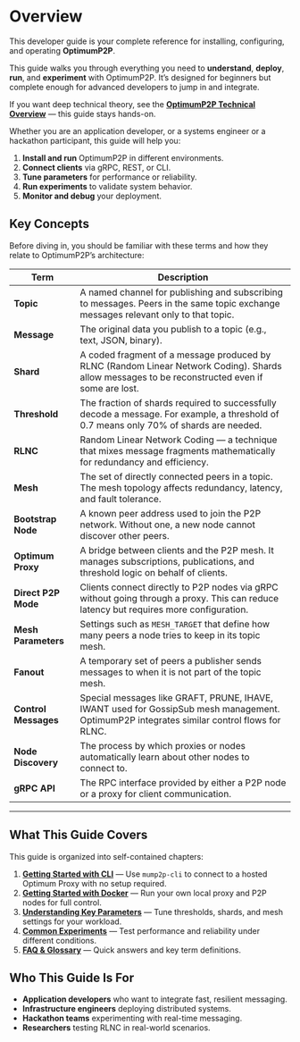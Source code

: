 # Overview

This developer guide is your complete reference for installing, configuring, and operating **OptimumP2P**.

This guide walks you through everything you need to **understand**, **deploy**, **run**, and **experiment** with OptimumP2P.
It’s designed for beginners but complete enough for advanced developers to jump in and integrate.

If you want deep technical theory, see the **[OptimumP2P Technical Overview](../learn/overview/p2p.md)** — this guide stays hands-on.

Whether you are an application developer, or a systems engineer or a hackathon participant, this guide will help you:

1. **Install and run** OptimumP2P in different environments.
2. **Connect clients** via gRPC, REST, or CLI.
3. **Tune parameters** for performance or reliability.
4. **Run experiments** to validate system behavior.
5. **Monitor and debug** your deployment.

## Key Concepts

Before diving in, you should be familiar with these terms and how they relate to OptimumP2P’s architecture:

| Term         | Description |
|--------------|-------------|
| **Topic**    | A named channel for publishing and subscribing to messages. Peers in the same topic exchange messages relevant only to that topic. |
| **Message**  | The original data you publish to a topic (e.g., text, JSON, binary). |
| **Shard**    | A coded fragment of a message produced by RLNC (Random Linear Network Coding). Shards allow messages to be reconstructed even if some are lost. |
| **Threshold**| The fraction of shards required to successfully decode a message. For example, a threshold of 0.7 means only 70% of shards are needed. |
| **RLNC**     | Random Linear Network Coding — a technique that mixes message fragments mathematically for redundancy and efficiency. |
| **Mesh**     | The set of directly connected peers in a topic. The mesh topology affects redundancy, latency, and fault tolerance. |
| **Bootstrap Node** | A known peer address used to join the P2P network. Without one, a new node cannot discover other peers. |
| **Optimum Proxy** | A bridge between clients and the P2P mesh. It manages subscriptions, publications, and threshold logic on behalf of clients. |
| **Direct P2P Mode** | Clients connect directly to P2P nodes via gRPC without going through a proxy. This can reduce latency but requires more configuration. |
| **Mesh Parameters** | Settings such as `MESH_TARGET` that define how many peers a node tries to keep in its topic mesh. |
| **Fanout**   | A temporary set of peers a publisher sends messages to when it is not part of the topic mesh. |
| **Control Messages** | Special messages like GRAFT, PRUNE, IHAVE, IWANT used for GossipSub mesh management. OptimumP2P integrates similar control flows for RLNC. |
| **Node Discovery** | The process by which proxies or nodes automatically learn about other nodes to connect to. |
| **gRPC API** | The RPC interface provided by either a P2P node or a proxy for client communication. |

---


## What This Guide Covers

This guide is organized into self-contained chapters:

1. **[Getting Started with CLI](01-getting-started-cli.md)** — Use `mump2p-cli` to connect to a hosted Optimum Proxy with no setup required.
2. **[Getting Started with Docker](02-getting-started-docker.md)** — Run your own local proxy and P2P nodes for full control.
3. **[Understanding Key Parameters](03-parameters.md)** — Tune thresholds, shards, and mesh settings for your workload.
4. **[Common Experiments](04-experiments.md)** — Test performance and reliability under different conditions.
5. **[FAQ & Glossary](05-faq-glossary.md)** — Quick answers and key term definitions.



## Who This Guide Is For

* **Application developers** who want to integrate fast, resilient messaging.
* **Infrastructure engineers** deploying distributed systems.
* **Hackathon teams** experimenting with real-time messaging.
* **Researchers** testing RLNC in real-world scenarios.

